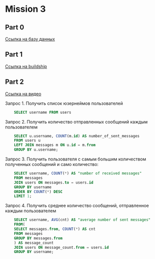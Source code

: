 # Mission 3

## Part 0

[Ссылка на базу данных](https://supabase.com/dashboard/project/sahwximyzcsylxepdehs/editor/29133?schema=public)

## Part 1

[Ccылка на buildship](https://buildship.app/p/buildship-wsajnu/settings/general)

## Part 2

[Cсылка на видео](https://drive.google.com/file/d/1nB9jw3QFf-WM83OCAnPfe23fL6xA9--X/view?usp=share_link)

Запрос 1. Получить список юзернеймов пользователей
```sql	
	SELECT username FROM users
```
Запрос 2. Получить количество отправленных сообщений каждым пользователем
```sql
	SELECT u.username, COUNT(m.id) AS number_of_sent_messages
	FROM users u
	LEFT JOIN messages m ON u.id = m.from
	GROUP BY u.username;
```
Запрос 3. Получить пользователя с самым большим количеством полученных сообщений и само количество:
```sql	
	SELECT username, COUNT(*) AS "number of received messages"
	FROM messages
	JOIN users ON messages.to = users.id
	GROUP BY username
	ORDER BY COUNT(*) DESC
	LIMIT 1;
```
Запрос 4. Получить среднее количество сообщений, отправленное каждым пользователем
```sql	
	SELECT username, AVG(cnt) AS "average number of sent messages"
	FROM(
	SELECT messages.from, COUNT(*) AS cnt
	FROM messages
	GROUP BY messages.from
	) AS message_count
	JOIN users ON message_count.from = users.id
	GROUP BY username;
```
